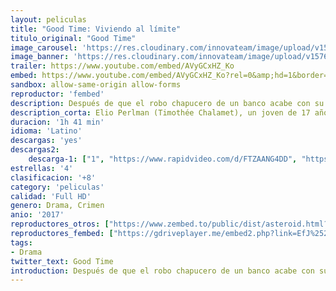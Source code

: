```yaml
---
layout: peliculas
title: "Good Time: Viviendo al límite"
titulo_original: "Good Time"
image_carousel: 'https://res.cloudinary.com/innovateam/image/upload/v1576373329/good-time-min_i4xn3a.jpg'
image_banner: 'https://res.cloudinary.com/innovateam/image/upload/v1576373333/a24-A24_GT-Full-Image_GalleryBackground-en-US-1509755053663._SX1080_-min_ak2a9o.jpg'
trailer: https://www.youtube.com/embed/AVyGCxHZ_Ko
embed: https://www.youtube.com/embed/AVyGCxHZ_Ko?rel=0&amp;hd=1&border=0&wmode=opaque&enablejsapi=1&modestbranding=1&controls=1&showinfo=1
sandbox: allow-same-origin allow-forms
reproductor: 'fembed'
description: Después de que el robo chapucero de un banco acabe con su hermano pequeño en prisión, Constantine Nikas (Robert Pattinson) se embarca en una odisea a través del mundo subterráneo de la ciudad en un intento, tan desesperado como peligroso, por conseguir el dinero de la fianza para poder sacar a su hermano de la cárcel.
description_corta: Elio Perlman (Timothée Chalamet), un joven de 17 años, pasa el cálido y soleado verano de 1983 en la casa de campo de sus padres en el norte de Italia. Se pasa el tiempo holgazaneando, escuchando música, leyendo libros y nadando hasta que un día el nuevo...
duracion: '1h 41 min'
idioma: 'Latino'
descargas: 'yes'
descargas2:
    descarga-1: ["1", "https://www.rapidvideo.com/d/FTZAANG4DD", "https://www.google.com/s2/favicons?domain=www.rapidvideo.com","RapidVideo","https://res.cloudinary.com/imbriitneysam/image/upload/v1541473684/mexico.png", "Latino", "Full HD"]
estrellas: '4'
clasificacion: '+8'
category: 'peliculas'
calidad: 'Full HD'
genero: Drama, Crimen
anio: '2017'
reproductores_otros: ["https://www.zembed.to/public/dist/asteroid.html?id=b6393938bc06e41fc6142c8c75365336&title=Good%20Time","Latino"]
reproductores_fembed: ["https://gdriveplayer.me/embed2.php?link=EfJ%252BFSxgAUHYTYmRY%252B%252FAgASmi7g6Bo0S98HJFBzWUhUwMxZH8vvs42xSwE4bki0NP5bWfwuu4WGULTrXoGR9g%252FEkMSYdkuXqZNcDeGmgQ0QxJUhnapbQslORiIPZQAr1hogv4ooyuWDF6ZAiv8vT8GKOJMbjC9Pj%252FG9D0fTD3NEixNwEWMa2C2dJ0VuYsAwyphCSlf4SnwIHYZLPHzrgmi","Latino"]
tags:
- Drama
twitter_text: Good Time
introduction: Después de que el robo chapucero de un banco acabe con su hermano pequeño en prisión, Constantine Nikas (Robert Pattinson) se embarca en una odisea a través del mundo subterráneo de la ciudad en un intento, tan desesperado como peligroso, por conseguir el dinero de la fianza para poder sacar a su hermano de la cárcel.
---
```



 







